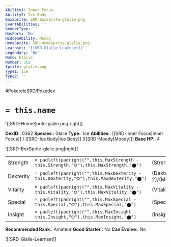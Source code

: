 ```yaml
---
Ability1: Inner Focus
Ability2: Ice Body
BoxSprite: SRD-BoxSprite-glalie.png
EventAbilities: ''
GenderType: ''
HasForm: 'No'
HiddenAbility: Moody
HomeSprite: SRD-HomeSprite-glalie.png
Learnset: '[[SRD-Glalie-Learnset]]'
Legendary: 'No'
Name: Glalie
Number: 362
Sprite: glalie.png
Type1: Ice
Type2: ''
---
```


#PokeroleSRD/Pokedex

# `= this.name`

![[SRD-HomeSprite-glalie.png|right]]

**DexID**:: 0362
**Species**:: Glalie
**Type**:: Ice
**Abilities**:: [[SRD-Inner Focus|Inner Focus]] / [[SRD-Ice Body|Ice Body]] ([[SRD-Moody|Moody]])
**Base HP**:: 4

![[SRD-BoxSprite-glalie.png|right]]

|           |                                                                                        |                                          |
| --------- | -------------------------------------------------------------------------------------- | ---------------------------------------- |
| Strength  | `= padleft(padright("",this.MaxStrength - this.Strength,"⭘"),this.MaxStrength,"⬤")`    | (Strength::2)/(MaxStrength::5)   |
| Dexterity | `= padleft(padright("",this.MaxDexterity - this.Dexterity,"⭘"),this.MaxDexterity,"⬤")` | (Dexterity:: 2)/(MaxDexterity::5) |
| Vitality  | `= padleft(padright("",this.MaxVitality - this.Vitality,"⭘"),this.MaxVitality,"⬤")`    | (Vitality::2)/(MaxVitality::5)   |
| Special   | `= padleft(padright("",this.MaxSpecial - this.Special,"⭘"),this.MaxSpecial,"⬤")`       | (Special::2)/(MaxSpecial::5)     |
| Insight   | `= padleft(padright("",this.MaxInsight - this.Insight,"⭘"),this.MaxInsight,"⬤")`       | (Insight::2)/(MaxInsight::5)     |

**Recommended Rank**:: Amateur
**Good Starter**:: No
**Can Evolve**:: No

![[SRD-Glalie-Learnset]]